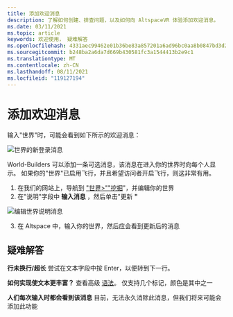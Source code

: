 ```yaml
---
title: 添加欢迎消息
description: 了解如何创建、排查问题，以及如何向 AltspaceVR 体验添加欢迎消息。
ms.date: 03/11/2021
ms.topic: article
keywords: 欢迎使用， 疑难解答
ms.openlocfilehash: 4331aec99462e01b36be83a857201a6ad96bc0aa8b0847bd3d22f43fe5cfee24
ms.sourcegitcommit: b248ba2a6da7d669b430581fc3a1544413b2e9c1
ms.translationtype: MT
ms.contentlocale: zh-CN
ms.lasthandoff: 08/11/2021
ms.locfileid: "119127194"
---
```

# <a name="adding-welcome-messages"></a>添加欢迎消息

输入"世界"时，可能会看到如下所示的欢迎消息：

![世界的新登录消息](images/welcome-img-01.png)

World-Builders 可以添加一条可选消息，该消息在进入你的世界时向每个人显示。 如果你的"世界"已启用飞行，并且希望访问者开启飞行，则这非常有用。 

1. 在我们的网站上，导航到 ["世界>""挖掘](https://account.altvr.com/users/sign_in)"，并编辑你的世界
2. 在"说明"字段中 **输入消息** ，然后单击"更新 **"**

![编辑世界说明消息](images/welcome-img-02.png)

3. 在 Altspace 中，输入你的世界，然后应会看到更新后的消息

## <a name="troubleshooting"></a>疑难解答

**行未换行/超长** 尝试在文本字段中按 Enter，以便转到下一行。

**如何实现使文本更丰富？**
查看高级 [语法](http://digitalnativestudios.com/textmeshpro/docs/rich-text/#color)。 仅支持几个标记，颜色是其中之一

**人们每次输入时都会看到该消息** 目前，无法永久消除此消息，但我们将来可能会添加此功能